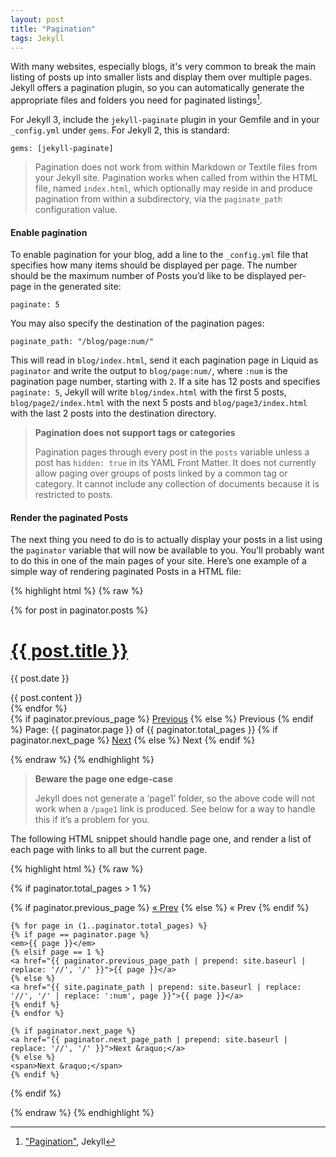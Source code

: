 ```yaml
---
layout: post
title: "Pagination"
tags: Jekyll
---
```


With many websites, especially blogs, it's very common to break the main listing of posts up into smaller lists and display them over multiple pages. Jekyll offers a pagination plugin, so you can automatically generate the appropriate files and folders you need for paginated listings[^pag].

For Jekyll 3, include the `jekyll-paginate` plugin in your Gemfile and in your `_config.yml` under `gems`. For Jekyll 2, this is standard:

~~~
gems: [jekyll-paginate]
~~~

<!-- more -->

> Pagination does not work from within Markdown or Textile files from your Jekyll site. Pagination works when called from within the HTML file, named `index.html`, which optionally may reside in and produce pagination from within a subdirectory, via the `paginate_path` configuration value.

#### Enable pagination

To enable pagination for your blog, add a line to the `_config.yml` file that specifies how many items should be displayed per page. The number should be the maximum number of Posts you’d like to be displayed per-page in the generated site:

~~~
paginate: 5
~~~

You may also specify the destination of the pagination pages:

~~~
paginate_path: "/blog/page:num/"
~~~

This will read in `blog/index.html`, send it each pagination page in Liquid as `paginator` and write the output to `blog/page:num/`, where `:num` is the pagination page number, starting with `2`. If a site has 12 posts and specifies `paginate: 5`, Jekyll will write `blog/index.html` with the first 5 posts, `blog/page2/index.html` with the next 5 posts and `blog/page3/index.html` with the last 2 posts into the destination directory.

> __Pagination does not support tags or categories__
>
> Pagination pages through every post in the `posts` variable unless a post has `hidden: true` in its YAML Front Matter. It does not currently allow paging over groups of posts linked by a common tag or category. It cannot include any collection of documents because it is restricted to posts.


#### Render the paginated Posts

The next thing you need to do is to actually display your posts in a list using the `paginator` variable that will now be available to you. You’ll probably want to do this in one of the main pages of your site. Here’s one example of a simple way of rendering paginated Posts in a HTML file:



{% highlight html %}
{% raw %}

<!-- This loops through the paginated posts -->
{% for post in paginator.posts %}
<h1><a href="{{ post.url }}">{{ post.title }}</a></h1>
<p class="author">
	<span class="date">{{ post.date }}</span>
</p>
<div class="content">
	{{ post.content }}
</div>
{% endfor %}

<!-- Pagination links -->
<div class="pagination">
	{% if paginator.previous_page %}
	<a href="{{ paginator.previous_page_path }}" class="previous">Previous</a>
	{% else %}
	<span class="previous">Previous</span>
	{% endif %}
	<span class="page_number ">Page: {{ paginator.page }} of {{ paginator.total_pages }}</span>
	{% if paginator.next_page %}
	<a href="{{ paginator.next_page_path }}" class="next">Next</a>
	{% else %}
	<span class="next">Next</span>
	{% endif %}
</div>

{% endraw %}
{% endhighlight %}


> __Beware the page one edge-case__
>
> Jekyll does not generate a ‘page1’ folder, so the above code will not work when a `/page1` link is produced. See below for a way to handle this if it’s a problem for you.

The following HTML snippet should handle page one, and render a list of each page with links to all but the current page.



{% highlight html %}
{% raw %}

<!-- Pagination links -->
{% if paginator.total_pages > 1 %}
<div class="pagination">
	{% if paginator.previous_page %}
	<a href="{{ paginator.previous_page_path | prepend: site.baseurl | replace: '//', '/' }}">&laquo; Prev</a>
	{% else %}
	<span>&laquo; Prev</span>
	{% endif %}

	{% for page in (1..paginator.total_pages) %}
	{% if page == paginator.page %}
	<em>{{ page }}</em>
	{% elsif page == 1 %}
	<a href="{{ paginator.previous_page_path | prepend: site.baseurl | replace: '//', '/' }}">{{ page }}</a>
	{% else %}
	<a href="{{ site.paginate_path | prepend: site.baseurl | replace: '//', '/' | replace: ':num', page }}">{{ page }}</a>
	{% endif %}
	{% endfor %}

	{% if paginator.next_page %}
	<a href="{{ paginator.next_page_path | prepend: site.baseurl | replace: '//', '/' }}">Next &raquo;</a>
	{% else %}
	<span>Next &raquo;</span>
	{% endif %}
</div>
{% endif %}

{% endraw %}
{% endhighlight %}


[^pag]: ["Pagination"](http://jekyllrb.com/docs/pagination/), Jekyll